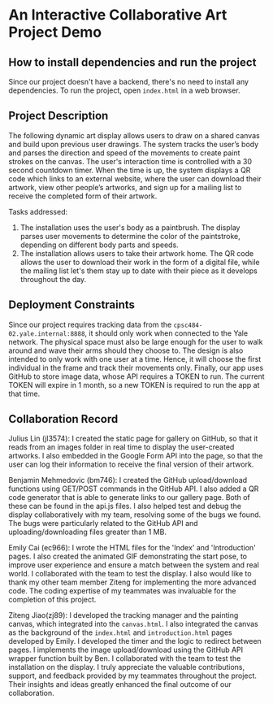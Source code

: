 # An Interactive Collaborative Art Project Demo

## How to install dependencies and run the project
Since our project doesn't have a backend, there's no need to install any dependencies.
To run the project, open `index.html` in a web browser.

## Project Description

The following dynamic art display allows users to draw on a shared canvas and build upon previous user drawings. The system tracks the user’s body and parses the direction and speed of the movements to create paint strokes on the canvas. The user's interaction time is controlled with a 30 second countdown timer. When the time is up, the system displays a QR code which links to an external website, where the user can download their artwork, view other people’s artworks, and sign up for a mailing list to receive the completed form of their artwork.

Tasks addressed:
1. The installation uses the user's body as a paintbrush. The display parses user movements to determine the color of the paintstroke, depending on different body parts and speeds.
2. The installation allows users to take their artwork home. The QR code allows the user to download their work in the form of a digital file, while the mailing list let's them stay up to date with their piece as it develops throughout the day.

## Deployment Constraints
Since our project requires tracking data from the `cpsc484-02.yale.internal:8888`, it should only work when connected to the Yale network. The physical space must also be large enough for the user to walk around and wave their arms should they choose to. The design is also intended to only work with one user at a time. Hence, it will choose the first individual in the frame and track their movements only. Finally, our app uses GitHub to store image data, whose API requires a TOKEN to run. The current TOKEN will expire in 1 month, so a new TOKEN is required to run the app at that time.

## Collaboration Record
Julius Lin (jl3574):
I created the static page for gallery on GitHub, so that it reads from an images folder in real time to display the user-created artworks. I also embedded in the Google Form API into the page, so that the user can log their information to receive the final version of their artwork.

Benjamin Mehmedovic (bm746):
I created the GitHub upload/download functions using GET/POST commands in the GitHub API. I also added a QR code generator that is able to generate links to our gallery page. Both of these can be found in the api.js files. I also helped test and debug the display collaboratively with my team, resolving some of the bugs we found. The bugs were particularly related to the GitHub API and uploading/downloading files greater than 1 MB.

Emily Cai (ec966):
I wrote the HTML files for the 'Index' and 'Introduction' pages. I also created the animated GIF demonstrating the start pose, to improve user experience and ensure a match between the system and real world. I collaborated with the team to test the display. I also would like to thank my other team member  Ziteng for implementing the more advanced code. The coding expertise of my teammates was invaluable for the completion of this project.

Ziteng Jiao(zj89):
I developed the tracking manager and the painting canvas, which integrated into the `canvas.html`.
I also integrated the canvas as the background of the `index.html` and `introduction.html` pages developed by Emily.
I developed the timer and the logic to redirect between pages.
I implements the image upload/download using the GitHub API wrapper function built by Ben.
I collaborated with the team to test the installation on the display.
I truly appreciate the valuable contributions, support, and feedback provided by my teammates throughout the project. Their insights and ideas greatly enhanced the final outcome of our collaboration.

